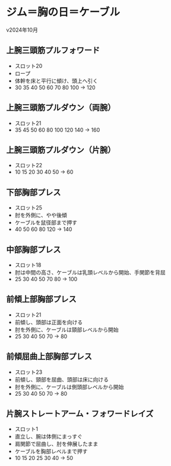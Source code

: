 # ジム＝胸の日＝ケーブル

v2024年10月

## 上腕三頭筋プルフォワード
- スロット20
- ロープ
- 体幹を床と平行に傾け、頭上へ引く
- 30 35 40 50 60 70 80 100 → 120

## 上腕三頭筋プルダウン（両腕）
- スロット21
- 35 45 50 60 80 100 120 140 → 160

## 上腕三頭筋プルダウン（片腕）
- スロット22
- 10 15 20 30 40 50 → 60

## 下部胸部プレス
- スロット25
- 肘を外側に、やや後傾
- ケーブルを鼠径部まで押す
- 40 50 60 80 120 → 140

## 中部胸部プレス
- スロット18
- 肘は中間の高さ、ケーブルは乳頭レベルから開始、手関節を背屈
- 25 30 40 50 70 80 → 100

## 前傾上部胸部プレス
- スロット21
- 前傾し、頭部は正面を向ける
- 肘を外側に、ケーブルは頸部レベルから開始
- 25 30 40 50 70 → 80

## 前傾屈曲上部胸部プレス
- スロット23
- 前傾し、頸部を屈曲、頭部は床に向ける
- 肘を外側に、ケーブルは側頭部レベルから開始
- 25 30 40 50 70 → 80

## 片腕ストレートアーム・フォワードレイズ
- スロット1
- 直立し、腕は体側にまっすぐ
- 肩関節で屈曲し、肘を伸展したまま
- ケーブルを胸部レベルまで押す
- 10 15 20 25 30 40 → 50
